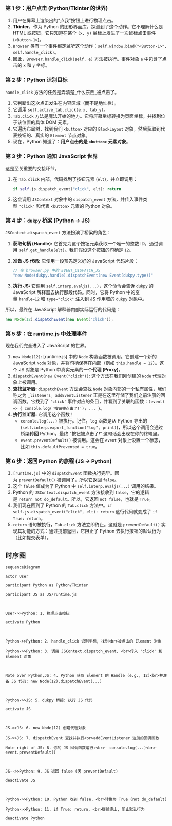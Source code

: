 

### **第 1 步：用户点击 (Python/Tkinter 的世界)**

1. 用户在屏幕上渲染出的“点我”按钮上进行物理点击。
2. **Tkinter**，作为 Python 的图形界面库，探测到了这个动作。它不理解什么是 HTML 或按钮，它只知道在某个 `(x, y)` 坐标上发生了一次鼠标点击事件 (`<Button-1>`)。
3. `Browser` 类有一个事件绑定监听这个动作：`self.window.bind("<Button-1>", self.handle_click)`。
4. 因此，`Browser.handle_click(self, e)` 方法被执行。事件对象 `e` 中包含了点击的 `x` 和 `y` 坐标。

### **第 2 步：Python 识别目标**

`handle_click` 方法的任务是弄清楚_什么东西_被点击了。

1. 它判断出这次点击发生在内容区域（而不是地址栏）。
2. 它调用 `self.active_tab.click(e.x, tab_y)`。
3. `Tab.click` 方法是魔法开始的地方。它将屏幕坐标转换为页面坐标，并找到位于该位置的具体 DOM 元素。
4. 它遍历布局树，找到我们 `<button>` 对应的 `BlockLayout` 对象，然后获取到代表按钮的、真实的 `Element` 节点对象。
5. 现在，Python 知道了：**用户点击的是 `<button>` 元素对象**。

### **第 3 步：Python 通知 JavaScript 世界**

这是至关重要的交接环节。

1. 在 `Tab.click` 内部，代码找到了按钮元素 (`elt`)，并立即调用：
    
    ```python
    if self.js.dispatch_event("click", elt): return
    ```
    
2. 这会调用 `JSContext` 对象中的 `dispatch_event` 方法，并传入事件类型 `"click"` 和代表 `<button>` 元素的 Python 对象。

### **第 4 步：`dukpy` 桥梁 (Python -> JS)**

`JSContext.dispatch_event` 方法扮演了桥梁的角色：

1. **获取句柄 (Handle):** 它首先为这个按钮元素获取一个唯一的整数 ID，通过调用 `self.get_handle(elt)`。我们假设这个按钮的句柄是 `12`。
2. **准备 JS 代码:** 它使用一段预先定义好的 JavaScript 代码片段：
    
    ```javascript
    // 在 browser.py 中的 EVENT_DISPATCH_JS
    "new Node(dukpy.handle).dispatchEvent(new Event(dukpy.type))"
    ```
    
3. **执行 JS:** 它调用 `self.interp.evaljs(...)`，这个命令会告诉 `dukpy` 的 JavaScript 解释器去执行那段代码。同时，它将 Python 中的变量 `handle=12` 和 `type="click"` 注入到 JS 作用域的 `dukpy` 对象中。

所以，最终在 JavaScript 解释器内部实际运行的代码是：

```javascript
new Node(12).dispatchEvent(new Event("click"));
```

### **第 5 步：在 runtime.js 中处理事件**

现在我们完全进入了 JavaScript 的世界。

1. `new Node(12)`: [runtime.js] 中的 `Node` 构造函数被调用。它创建一个新的 JavaScript `Node` 对象，并将句柄保存在内部（例如 `this.handle = 12`）。这个 JS 对象是 Python 中真实元素的一个**代理 (Proxy)**。
2. `dispatchEvent(new Event("click"))`: 这个方法在我们刚创建的 `Node` 代理对象上被调用。
3. **查找监听器:** `dispatchEvent` 方法会查找 `Node` 对象内部的一个私有属性，我们称之为 `_listeners`。`addEventListener` 正是在这里存储了我们之前注册的回调函数。它找到了 `'click'` 事件对应的条目，并看到了关联的函数：`(event) => { console.log('按钮被点击了!'); ... }`。
4. **执行监听器:** 它调用这个函数！
    - `console.log(...)` 被执行。记住，`log` 函数是从 Python 导出的 (`self.interp.export_function("log", print)`)，所以这个调用会通过桥梁**传回** Python，最终 "按钮被点击了!" 这句话会出现在你的终端里。
    - `event.preventDefault()` 被调用。这会在 `event` 对象上设置一个标志，比如 `this.defaultPrevented = true`。

### **第 6 步：返回 Python 的旅程 (JS -> Python)**

1. `[runtime.js]` 中的 `dispatchEvent` 函数执行完毕。因为 `preventDefault()` 被调用了，所以它返回 `false`。
2. 这个 `false` 值成为了 Python 中 `self.interp.evaljs(...)` 调用的结果。
3. Python 的 `JSContext.dispatch_event` 方法接收到 `false`，它的逻辑是 `return not do_default`。所以，它返回 `not false`，也就是 `True`。
4. 我们现在回到了 Python 的 `Tab.click` 方法中。`if self.js.dispatch_event("click", elt): return` 这行代码就变成了 `if True: return`。
5. `return` 语句被执行，`Tab.click` 方法立即终止。这就是 `preventDefault()` 实现其功能的方式：通过提前返回，它阻止了 Python 去执行按钮的默认行为（比如提交表单）。


## 时序图

```mermaid
sequenceDiagram

actor User

participant Python as Python/Tkinter

participant JS as JS/runtime.js

  

User->>Python: 1. 物理点击按钮

activate Python

  

Python->>Python: 2. handle_click 识别坐标, 找到<br>被点击的 Element 对象

Python->>Python: 3. 调用 JSContext.dispatch_event, <br>传入 'click' 和 Element 对象

  

Note over Python,JS: 4. Python 获取 Element 的 Handle (e.g., 12)<br>并准备 JS 代码: new Node(12).dispatchEvent(...)

  

Python->>JS: 5. dukpy 桥接: 执行 JS 代码

activate JS

  

JS->>JS: 6. new Node(12) 创建代理对象

JS->>JS: 7. dispatchEvent 查找并执行<br>addEventListener 注册的回调函数

Note right of JS: 8. 你的 JS 回调函数运行:<br>- console.log(...)<br>- event.preventDefault()

  

JS-->>Python: 9. JS 返回 false (因 preventDefault)

deactivate JS

  

Python->>Python: 10. Python 收到 false, <br>转换为 True (not do_default)

Python->>Python: 11. if True: return, <br>提前终止, 阻止默认行为

deactivate Python
```
